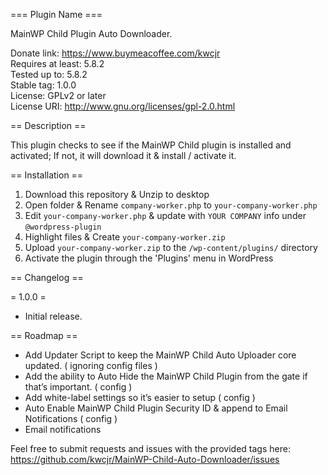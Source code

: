 === Plugin Name ===

MainWP Child Plugin Auto Downloader.

Donate link: https://www.buymeacoffee.com/kwcjr   
Requires at least: 5.8.2   
Tested up to: 5.8.2   
Stable tag: 1.0.0   
License: GPLv2 or later   
License URI: http://www.gnu.org/licenses/gpl-2.0.html   

== Description ==

This plugin checks to see if the MainWP Child plugin is installed and activated; If not, it will download it & install / activate it.

== Installation ==

1. Download this repository & Unzip to desktop
1. Open folder & Rename `company-worker.php` to `your-company-worker.php`
1. Edit `your-company-worker.php` & update with `YOUR COMPANY` info under `@wordpress-plugin`
1. Highlight files & Create `your-company-worker.zip`
1. Upload `your-company-worker.zip` to the `/wp-content/plugins/` directory
1. Activate the plugin through the 'Plugins' menu in WordPress

== Changelog ==

= 1.0.0 =
* Initial release.

== Roadmap ==

* Add Updater Script to keep the MainWP Child Auto Uploader core updated. ( ignoring config files ) 
* Add the ability to Auto Hide the MainWP Child Plugin from the gate if that’s important. ( config )
* Add white-label settings so it’s easier to setup ( config )
* Auto Enable MainWP Child Plugin Security ID & append to Email Notifications ( config ) 
* Email notifications


 Feel free to submit requests and issues with the provided tags here:   
 https://github.com/kwcjr/MainWP-Child-Auto-Downloader/issues
